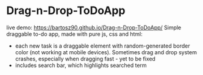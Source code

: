 # Drag-n-Drop-ToDoApp
live demo: https://bartosz90.github.io/Drag-n-Drop-ToDoApp/
Simple draggable to-do app, made with pure js, css and html:
- each new task is a draggable element with random-generated border color (not working at mobile devices). Sometimes drag and drop system crashes, especially when dragging fast - yet to be fixed
- includes search bar, which highlights searched term

